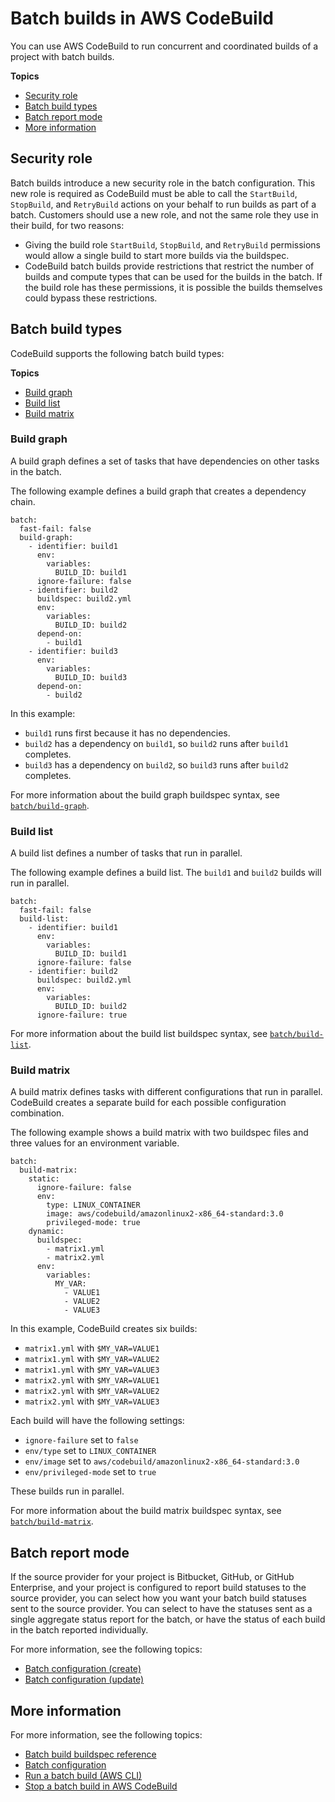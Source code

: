 # Batch builds in AWS CodeBuild<a name="batch-build"></a>

You can use AWS CodeBuild to run concurrent and coordinated builds of a project with batch builds\. 

**Topics**
+ [Security role](#batch_security_role)
+ [Batch build types](#batch_build_types)
+ [Batch report mode](#batch-report-mode)
+ [More information](#batch_more_info)

## Security role<a name="batch_security_role"></a>

Batch builds introduce a new security role in the batch configuration\. This new role is required as CodeBuild must be able to call the `StartBuild`, `StopBuild`, and `RetryBuild` actions on your behalf to run builds as part of a batch\. Customers should use a new role, and not the same role they use in their build, for two reasons:
+ Giving the build role `StartBuild`, `StopBuild`, and `RetryBuild` permissions would allow a single build to start more builds via the buildspec\.
+ CodeBuild batch builds provide restrictions that restrict the number of builds and compute types that can be used for the builds in the batch\. If the build role has these permissions, it is possible the builds themselves could bypass these restrictions\.

## Batch build types<a name="batch_build_types"></a>

CodeBuild supports the following batch build types:

**Topics**
+ [Build graph](#batch_build_graph)
+ [Build list](#batch_build_list)
+ [Build matrix](#batch_build_matrix)

### Build graph<a name="batch_build_graph"></a>

A build graph defines a set of tasks that have dependencies on other tasks in the batch\. 

The following example defines a build graph that creates a dependency chain\. 

```
batch:
  fast-fail: false
  build-graph:
    - identifier: build1
      env:
        variables:
          BUILD_ID: build1
      ignore-failure: false
    - identifier: build2
      buildspec: build2.yml
      env:
        variables:
          BUILD_ID: build2
      depend-on:
        - build1
    - identifier: build3
      env:
        variables:
          BUILD_ID: build3
      depend-on:
        - build2
```

In this example:
+ `build1` runs first because it has no dependencies\.
+ `build2` has a dependency on `build1`, so `build2` runs after `build1` completes\.
+ `build3` has a dependency on `build2`, so `build3` runs after `build2` completes\.

For more information about the build graph buildspec syntax, see [`batch/build-graph`](batch-build-buildspec.md#build-spec.batch.build-graph)\.

### Build list<a name="batch_build_list"></a>

A build list defines a number of tasks that run in parallel\. 

The following example defines a build list\. The `build1` and `build2` builds will run in parallel\.

```
batch:
  fast-fail: false
  build-list:
    - identifier: build1
      env:
        variables:
          BUILD_ID: build1
      ignore-failure: false
    - identifier: build2
      buildspec: build2.yml
      env:
        variables:
          BUILD_ID: build2
      ignore-failure: true
```

For more information about the build list buildspec syntax, see [`batch/build-list`](batch-build-buildspec.md#build-spec.batch.build-list)\.

### Build matrix<a name="batch_build_matrix"></a>

A build matrix defines tasks with different configurations that run in parallel\. CodeBuild creates a separate build for each possible configuration combination\. 

The following example shows a build matrix with two buildspec files and three values for an environment variable\.

```
batch:
  build-matrix:
    static:
      ignore-failure: false
      env:
        type: LINUX_CONTAINER
        image: aws/codebuild/amazonlinux2-x86_64-standard:3.0
        privileged-mode: true
    dynamic:
      buildspec: 
        - matrix1.yml
        - matrix2.yml
      env:
        variables:
          MY_VAR:
            - VALUE1
            - VALUE2
            - VALUE3
```

In this example, CodeBuild creates six builds:
+ `matrix1.yml` with `$MY_VAR=VALUE1`
+ `matrix1.yml` with `$MY_VAR=VALUE2`
+ `matrix1.yml` with `$MY_VAR=VALUE3`
+ `matrix2.yml` with `$MY_VAR=VALUE1`
+ `matrix2.yml` with `$MY_VAR=VALUE2`
+ `matrix2.yml` with `$MY_VAR=VALUE3`

Each build will have the following settings:
+ `ignore-failure` set to `false`
+ `env/type` set to `LINUX_CONTAINER`
+ `env/image` set to `aws/codebuild/amazonlinux2-x86_64-standard:3.0`
+ `env/privileged-mode` set to `true`

These builds run in parallel\.

For more information about the build matrix buildspec syntax, see [`batch/build-matrix`](batch-build-buildspec.md#build-spec.batch.build-matrix)\.

## Batch report mode<a name="batch-report-mode"></a>

If the source provider for your project is Bitbucket, GitHub, or GitHub Enterprise, and your project is configured to report build statuses to the source provider, you can select how you want your batch build statuses sent to the source provider\. You can select to have the statuses sent as a single aggregate status report for the batch, or have the status of each build in the batch reported individually\.

For more information, see the following topics:
+ [Batch configuration \(create\)](create-project-console.md#create-project-console-batch-config)
+ [Batch configuration \(update\)](change-project-console.md#change-project-console-batch-config)

## More information<a name="batch_more_info"></a>

For more information, see the following topics:
+ [Batch build buildspec reference](batch-build-buildspec.md)
+ [Batch configuration](create-project-console.md#create-project-console-batch-config)
+ [Run a batch build \(AWS CLI\)](run-batch-build-cli.md)
+ [Stop a batch build in AWS CodeBuild ](stop-batch-build.md)